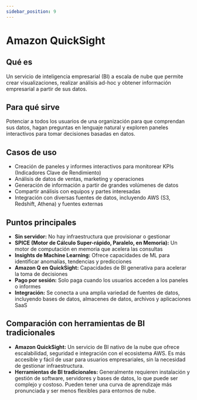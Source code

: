```yaml
---
sidebar_position: 9
---
```


# Amazon QuickSight

## Qué es
Un servicio de inteligencia empresarial (BI) a escala de nube que permite crear visualizaciones, realizar análisis ad-hoc y obtener información empresarial a partir de sus datos.

## Para qué sirve
Potenciar a todos los usuarios de una organización para que comprendan sus datos, hagan preguntas en lenguaje natural y exploren paneles interactivos para tomar decisiones basadas en datos.

## Casos de uso
- Creación de paneles y informes interactivos para monitorear KPIs (Indicadores Clave de Rendimiento)
- Análisis de datos de ventas, marketing y operaciones
- Generación de información a partir de grandes volúmenes de datos
- Compartir análisis con equipos y partes interesadas
- Integración con diversas fuentes de datos, incluyendo AWS (S3, Redshift, Athena) y fuentes externas

## Puntos principales
- **Sin servidor:** No hay infraestructura que provisionar o gestionar
- **SPICE (Motor de Cálculo Super-rápido, Paralelo, en Memoria):** Un motor de computación en memoria que acelera las consultas
- **Insights de Machine Learning:** Ofrece capacidades de ML para identificar anomalías, tendencias y predicciones
- **Amazon Q en QuickSight:** Capacidades de BI generativa para acelerar la toma de decisiones
- **Pago por sesión:** Solo paga cuando los usuarios acceden a los paneles o informes
- **Integración:** Se conecta a una amplia variedad de fuentes de datos, incluyendo bases de datos, almacenes de datos, archivos y aplicaciones SaaS

## Comparación con herramientas de BI tradicionales
- **Amazon QuickSight:** Un servicio de BI nativo de la nube que ofrece escalabilidad, seguridad e integración con el ecosistema AWS. Es más accesible y fácil de usar para usuarios empresariales, sin la necesidad de gestionar infraestructura.
- **Herramientas de BI tradicionales:** Generalmente requieren instalación y gestión de software, servidores y bases de datos, lo que puede ser complejo y costoso. Pueden tener una curva de aprendizaje más pronunciada y ser menos flexibles para entornos de nube. 